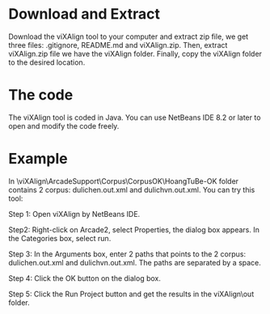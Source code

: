 # Download and Extract
Download the viXAlign tool to your computer and extract zip file, we get three files: .gitignore, README.md and viXAlign.zip. Then, extract viXAlign.zip file we have the viXAlign folder. Finally, copy the viXAlign folder to the desired location.

# The code
The viXAlign tool is coded in Java. You can use NetBeans IDE 8.2 or later to open and modify the code freely.

# Example
In \viXAlign\ArcadeSupport\Corpus\CorpusOK\HoangTuBe-OK folder contains 2 corpus: dulichen.out.xml and dulichvn.out.xml. You can try this tool:

Step 1: Open viXAlign  by NetBeans IDE.

Step2: Right-click on Arcade2, select Properties, the dialog box appears. In the Categories box, select run. 

Step 3: In the Arguments box, enter 2 paths that points to the 2 corpus: dulichen.out.xml and dulichvn.out.xml. The paths are separated by a space. 

Step 4: Click the OK button on the dialog box. 

Step 5: Click the Run Project button and get the results in the viXAlign\out folder.
